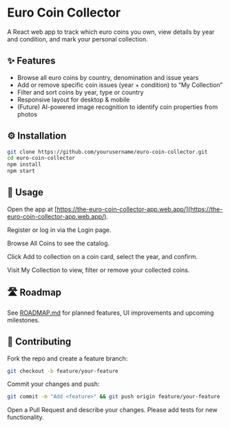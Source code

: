 # Euro Coin Collector

A React web app to track which euro coins you own, view details by year and condition, and mark your personal collection.

## ✨ Features
- Browse all euro coins by country, denomination and issue years  
- Add or remove specific coin issues (year + condition) to “My Collection”  
- Filter and sort coins by year, type or country  
- Responsive layout for desktop & mobile  
- (Future) AI-powered image recognition to identify coin properties from photos  

## ⚙️ Installation
```bash
git clone https://github.com/yourusername/euro-coin-collector.git
cd euro-coin-collector
npm install
npm start
```

## 📖 Usage
Open the app at [https://the-euro-coin-collector-app.web.app/](https://the-euro-coin-collector-app.web.app/).

Register or log in via the Login page.

Browse All Coins to see the catalog.

Click Add to collection on a coin card, select the year, and confirm.

Visit My Collection to view, filter or remove your collected coins.


## 🛣️ Roadmap
See [ROADMAP.md](ROADMAP.md) for planned features, UI improvements and upcoming milestones.

## 🤝 Contributing
Fork the repo and create a feature branch:
```bash
git checkout -b feature/your-feature
```

Commit your changes and push:
```bash
git commit -m "Add <feature>" && git push origin feature/your-feature
```

Open a Pull Request and describe your changes.
Please add tests for new functionality.
